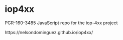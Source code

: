 # iop4xx
PGR-160-3485 JavaScript repo for the iop-4xx project

<p>https://nelsondominguez.github.io/iop4xx/</p>
